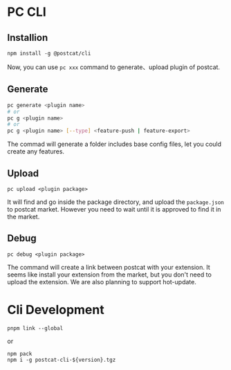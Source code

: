 # PC CLI

## Installion

```
npm install -g @postcat/cli
```

Now, you can use `pc xxx` command to generate、upload plugin of postcat.

## Generate

```bash
pc generate <plugin name>
# or
pc g <plugin name>
# or
pc g <plugin name> [--type] <feature-push | feature-export>
```

The commad will generate a folder includes base config files, let you could create any features.

## Upload

```
pc upload <plugin package>
```

It will find and go inside the package directory, and upload the `package.json` to postcat market. However you need to wait until it is approved to find it in the market.

## Debug

```
pc debug <plugin package>
```

The command will create a link between postcat with your extension. It seems like install your extension from the market, but you don't need to upload the extension. We are also planning to support hot-update.

# Cli Development

```
pnpm link --global
```
or
```
npm pack
npm i -g postcat-cli-${version}.tgz
```